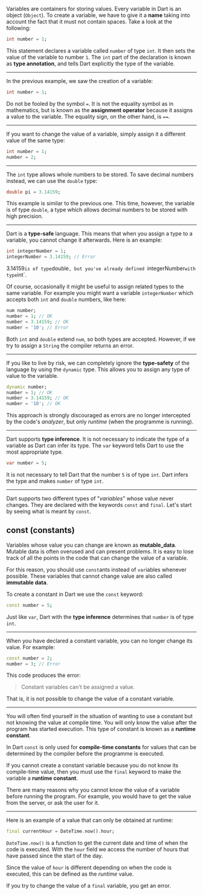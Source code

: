 Variables are containers for storing values.
Every variable in Dart is an object (`Object`).
To create a variable, we have to give it a __name__ taking into account the fact that it must not contain spaces.
Take a look at the following:

```dart
int number = 1;
```

This statement declares a variable called `number` of type `int`.
It then sets the value of the variable to number `1`.
The `int` part of the declaration is known as __type annotation__, and tells Dart explicitly the type of the variable.

---

In the previous example, we saw the creation of a variable:

```dart
int number = 1;
```

Do not be fooled by the symbol `=`.
It is not the equality symbol as in mathematics, but is known as the __assignment operator__ because it assigns a value to the variable.
The equality sign, on the other hand, is `==`.

---

If you want to change the value of a variable, simply assign it a different value of the same type:

```dart
int number = 1;
number = 2;
```

---

The `int` type allows whole numbers to be stored.
To save decimal numbers instead, we can use the `double` type:

```dart
double pi = 3.14159;
```

This example is similar to the previous one. This time, however, the variable is of type `double`, a type which allows decimal numbers to be stored with high precision.

---

Dart is a __type-safe__ language.
This means that when you assign a type to a variable, you cannot change it afterwards. Here is an example:

```dart
int integerNumber = 1;
integerNumber = 3.14159; // Error
```

3.14159` is of type `double`, but you've already defined `integerNumber` with type `int`.

Of course, occasionally it might be useful to assign related types to the same variable. For example you might want a variable `integerNumber` which accepts both `int` and `double` numbers, like here:

```dart
num number;
number = 1; // OK
number = 3.14159; // OK
number = '10'; // Error
```

Both `int` and `double` extend `num`, so both types are accepted.
However, if we try to assign a `String` the compiler returns an error.

---

If you like to live by risk, we can completely ignore the __type-safety__ of the language by using the `dynamic` type.
This allows you to assign any type of value to the variable.

```dart
dynamic number;
number = 1; // OK
number = 3.14159; // OK
number = '10'; // OK
```

This approach is strongly discouraged as errors are no longer intercepted by the code's _analyzer_, but only _runtime_ (when the programme is running).

---

Dart supports __type inference__.
It is not necessary to indicate the type of a variable as Dart can infer its type.
The `var` keyword tells Dart to use the most appropriate type.

```dart
var number = 5;
```

It is not necessary to tell Dart that the number `5` is of type `int`.
Dart infers the type and makes `number` of type `int`.

---

Dart supports two different types of "_variables_" whose value never changes. They are declared with the keywords `const` and `final`.
Let's start by seeing what is meant by `const`.

## const (constants)

Variables whose value you can change are known as __mutable_data__. Mutable data is often overused and can present problems. It is easy to lose track of all the points in the code that can change the value of a variable.

For this reason, you should use `const`ants instead of `var`iables whenever possible. These variables that cannot change value are also called __immutable data__.

To create a constant in Dart we use the `const` keyword:

```dart
const number = 5;
```

Just like `var`, Dart with the __type inference__ determines that `number` is of type `int`.

---

When you have declared a constant variable, you can no longer change its value. For example:

```dart
const number = 2;
number = 3; // Error
```

This code produces the error:
> Constant variables can't be assigned a value.

That is, it is not possible to change the value of a constant variable.

---

You will often find yourself in the situation of wanting to use a constant but not knowing the value at compile time. You will only know the value after the program has started execution.
This type of constant is known as a __runtime constant__.

In Dart `const` is only used for __compile-time constants__ for values that can be determined by the compiler before the programme is executed.

If you cannot create a constant variable because you do not know its compile-time value, then you must use the `final` keyword to make the variable a __runtime constant__.

There are many reasons why you cannot know the value of a variable before running the program. For example, you would have to get the value from the server, or ask the user for it.

---

Here is an example of a value that can only be obtained at runtime:

```dart
final currentHour = DateTime.now().hour;
```

`DateTime.now()` is a function to get the current date and time of when the code is executed.
With the `hour` field we access the number of hours that have passed since the start of the day.

Since the value of `hour` is different depending on when the code is executed, this can be defined as the _runtime_ value.

If you try to change the value of a `final` variable, you get an error.
